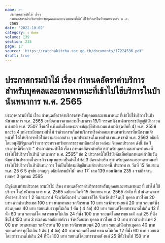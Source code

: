 ```yaml
---
name: >-
  ประกาศกรมป่าไม้ เรื่อง
  กำหนดอัตราค่าบริการสำหรับบุคคลและยานพาหนะที่เข้าไปใช้บริการในป่านันทนาการ พ.ศ.
  2565
date: '2022-10-02'
category: ง พิเศษ
volume: 139
section: 235
page: 17
source: 'https://ratchakitcha.soc.go.th/documents/17224536.pdf'
draft: true
---
```


# ประกาศกรมป่าไม้ เรื่อง กำหนดอัตราค่าบริการสำหรับบุคคลและยานพาหนะที่เข้าไปใช้บริการในป่านันทนาการ พ.ศ. 2565

ประกาศกรมป่าไม้ เรื่อง กำหนดอัตราค่าบริการสำหรับบุคคลและยานพาหนะ ที่เข้าไปใช้บริการในป่านันทนาการ พ.ศ. 2565 อาศัยอานาจตามความในมาตรา 19/1 วรรคหนึ่ง แห่งพระราชบัญญัติป่าสงวนแห่งชาติ พ.ศ. 2507 ซึ่งแก้ไขเพิ่มเติมโดยพระราชบัญญัติป่าสงวนแห่งชาติ (ฉบับที่ 4) พ.ศ. 2559 และข้อ 4 แห่งระเบียบกรมป่าไม้ ว่าด้วยการเก็บค่าบริการหรือค่าตอบแทนสาหรับการที่พนักงานเจ้าหน้าที่ ได้ให้บริการหรือให้ความสะดวกต่าง ๆ แก่ประชาชนในเขตป่าสงวนแห่งชาติ พ.ศ. 2563 อธิบดี โดยอนุมัติรัฐมนตรีว่าการกระทรวงทรัพยากรธรรมชาติและสิ่งแวดล้อม จึงออกประกาศ ดังนี้ ข้อ 1 ประกาศนี้เรียกว่า “ ประกาศกรมป่าไม้ เรื่อง กาหนดอัตราค่าบริการสาหรับบุคคล และยานพาหนะที่เข้าไปใช้บริการในป่านั นทนาการ พ.ศ. 2565” ข้อ 2 ประกาศนี้ให้ใช้บังคับเมื่อพ้นกาหนดเก้าสิบวันนับแต่วันประกาศในราชกิจจานุเบกษา เป็นต้นไป ข้อ 3 อัตราค่าบริการสาหรับบุคคลและยานพาหนะที่เข้าไปใช้บริการในป่านันทนาการ ให้เป็นไปตามบัญชีแนบท้ายประกาศนี้ ประกาศ ณ วันที่ 15 กันยายน พ.ศ. 25 6 5 สุรชัย อจลบุญ อธิบดีกรมป่าไม้ ้ หนา 17 ่ เลม 139 ตอนพิเศษ 235 ง ราชกิจจานุเบกษา 3 ตุลาคม 2565

บัญชีแนบท้ายประกาศ กรมป่าไม้ เรื่อง กาหนดอัตราค่าบริการสาหรับบุคคลและยานพาหนะ ที่ เข้าไป ใช้บริการ ในป่านันทนาการ พ.ศ. 2565 ฉบับลงวันที่ 15 กันยายน พ.ศ. 2565 ลำดับ ที่ ป่านันทนาการ อัตราค่าบริการ 1 2 หินสามวาฬ จังหวัดบึงกาฬ นาตกเขาอีโต้ จังหวัดปราจีนบุรี บุคคล ชาวไทย 20 บาท ชาวต่างประเทศ 100 บาท ยานพาหนะ รถจักรยาน 10 บาท รถจักรยานยนต์ 20 บาท รถยนต์นั่งส่วนบุคคล 40 บาท รถยนต์บรรทุกไม่เกิน 1 ตัน ( 4 ล้อ) 40 บาท รถยนต์โดยสารขนาดไม่เกิน 12 ที่นั่ง 60 บาท รถยนต์โด ยสารขนาดไม่เกิน 24 ที่นั่ง 100 บาท รถยนต์โดยสารขนาดตั งแต่ 25 ที่นั่งขึนไป 150 บาท 3 ทะเลหมอกอัยเยอร์เวง จังหวัดยะลา บุคคล ชาวไทย 4 0 บาท ชาวต่างประเทศ 2 00 บาท ยานพาหนะ รถจักรยาน 10 บาท รถจักรยานยนต์ 20 บาท รถยนต์นั่งส่วนบุคคล 40 บาท รถยนต์บรรทุกไม่เกิน 1 ตัน ( 4 ล้อ) 40 บาท รถยนต์โดยสารขนาดไม่เกิน 12 ที่นั่ง 60 บาท รถยนต์โดยสารขนาดไม่เกิน 24 ที่นั่ง 100 บาท รถยนต์โดยสารขนาดตั งแต่ 25 ที่นั่งขึนไป 150 บาท
